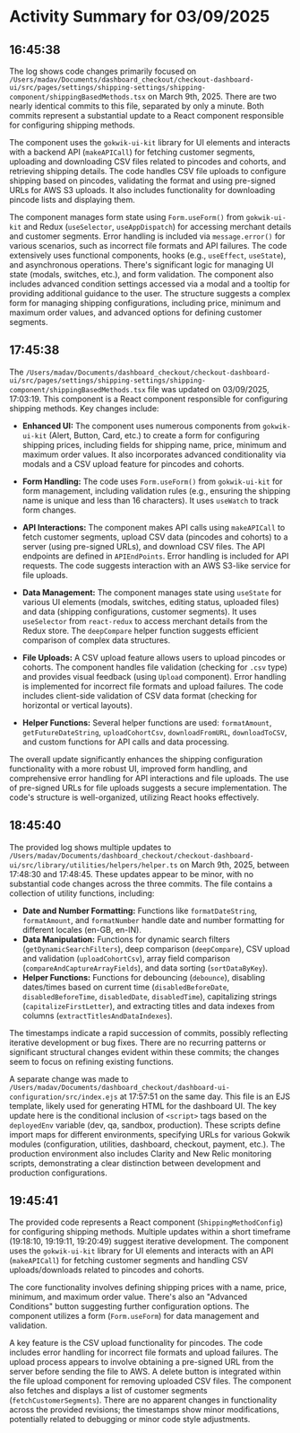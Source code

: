# Activity Summary for 03/09/2025

## 16:45:38
The log shows code changes primarily focused on `/Users/madav/Documents/dashboard_checkout/checkout-dashboard-ui/src/pages/settings/shipping-settings/shipping-component/shippingBasedMethods.tsx`  on March 9th, 2025.  There are two nearly identical commits to this file, separated by only a minute.  Both commits represent a substantial update to a React component responsible for configuring shipping methods.

The component uses the `gokwik-ui-kit` library for UI elements and interacts with a backend API (`makeAPICall`) for fetching customer segments, uploading and downloading CSV files related to pincodes and cohorts, and retrieving shipping details.  The code handles CSV file uploads to configure shipping based on pincodes, validating the format and using pre-signed URLs for AWS S3 uploads.  It also includes functionality for downloading pincode lists and displaying them.

The component manages form state using `Form.useForm()` from `gokwik-ui-kit` and Redux (`useSelector`, `useAppDispatch`) for accessing merchant details and customer segments.  Error handling is included via `message.error()` for various scenarios, such as incorrect file formats and API failures.  The code extensively uses functional components, hooks (e.g., `useEffect`, `useState`), and asynchronous operations.  There's significant logic for managing UI state (modals, switches, etc.), and form validation.  The component also includes advanced condition settings accessed via a modal and a tooltip for providing additional guidance to the user. The structure suggests a complex form for managing shipping configurations, including price, minimum and maximum order values, and advanced options for defining customer segments.


## 17:45:38
The `/Users/madav/Documents/dashboard_checkout/checkout-dashboard-ui/src/pages/settings/shipping-settings/shipping-component/shippingBasedMethods.tsx` file was updated on 03/09/2025, 17:03:19.  This component is a React component responsible for configuring shipping methods.  Key changes include:

* **Enhanced UI:** The component uses numerous components from `gokwik-ui-kit` (Alert, Button, Card, etc.) to create a form for configuring shipping prices, including fields for shipping name, price, minimum and maximum order values.  It also incorporates advanced conditionality via modals and a CSV upload feature for pincodes and cohorts.

* **Form Handling:** The code uses `Form.useForm()` from `gokwik-ui-kit` for form management, including validation rules (e.g., ensuring the shipping name is unique and less than 16 characters).  It uses `useWatch` to track form changes.

* **API Interactions:** The component makes API calls using `makeAPICall` to fetch customer segments, upload CSV data (pincodes and cohorts) to a server (using pre-signed URLs), and download CSV files. The API endpoints are defined in `APIEndPoints`.  Error handling is included for API requests.  The code suggests interaction with an AWS S3-like service for file uploads.

* **Data Management:**  The component manages state using `useState` for various UI elements (modals, switches, editing status, uploaded files) and data (shipping configurations, customer segments).  It uses `useSelector` from `react-redux` to access merchant details from the Redux store.  The `deepCompare` helper function suggests efficient comparison of complex data structures.

* **File Uploads:**  A CSV upload feature allows users to upload pincodes or cohorts.  The component handles file validation (checking for `.csv` type) and provides visual feedback (using `Upload` component).  Error handling is implemented for incorrect file formats and upload failures.  The code includes client-side validation of CSV data format (checking for horizontal or vertical layouts).

* **Helper Functions:** Several helper functions are used: `formatAmount`, `getFutureDateString`, `uploadCohortCsv`, `downloadFromURL`, `downloadToCSV`, and custom functions for API calls and data processing.


The overall update significantly enhances the shipping configuration functionality with a more robust UI, improved form handling, and comprehensive error handling for API interactions and file uploads.  The use of pre-signed URLs for file uploads suggests a secure implementation. The code's structure is well-organized, utilizing React hooks effectively.


## 18:45:40
The provided log shows multiple updates to `/Users/madav/Documents/dashboard_checkout/checkout-dashboard-ui/src/library/utilities/helpers/helper.ts` on March 9th, 2025, between 17:48:30 and 17:48:45.  These updates appear to be minor, with no substantial code changes across the three commits. The file contains a collection of utility functions, including:

* **Date and Number Formatting:** Functions like `formatDateString`, `formatAmount`, and `formatNumber` handle date and number formatting for different locales (en-GB, en-IN).
* **Data Manipulation:** Functions for dynamic search filters (`getDynamicSearchFilters`), deep comparison (`deepCompare`), CSV upload and validation (`uploadCohortCsv`), array field comparison (`compareAndCaptureArrayFields`), and data sorting (`sortDataByKey`).
* **Helper Functions:**  Functions for debouncing (`debounce`), disabling dates/times based on current time (`disabledBeforeDate`, `disabledBeforeTime`, `disabledDate`, `disabledTime`), capitalizing strings (`capitalizeFirstLetter`), and extracting titles and data indexes from columns (`extractTitlesAndDataIndexes`).

The timestamps indicate a rapid succession of commits, possibly reflecting iterative development or bug fixes. There are no recurring patterns or significant structural changes evident within these commits; the changes seem to focus on refining existing functions.


A separate change was made to `/Users/madav/Documents/dashboard_checkout/dashboard-ui-configuration/src/index.ejs` at 17:57:51 on the same day. This file is an EJS template, likely used for generating HTML for the dashboard UI. The key update here is the conditional inclusion of `<script>` tags based on the `deployedEnv` variable (dev, qa, sandbox, production).  These scripts define import maps for different environments, specifying URLs for various Gokwik modules (configuration, utilities, dashboard, checkout, payment, etc.).  The production environment also includes Clarity and New Relic monitoring scripts, demonstrating a clear distinction between development and production configurations.


## 19:45:41
The provided code represents a React component (`ShippingMethodConfig`) for configuring shipping methods.  Multiple updates within a short timeframe (19:18:10, 19:19:11, 19:20:49) suggest iterative development. The component uses the `gokwik-ui-kit` library for UI elements and interacts with an API (`makeAPICall`) for fetching customer segments and handling CSV uploads/downloads related to pincodes and cohorts.

The core functionality involves defining shipping prices with a name, price, minimum, and maximum order value.  There's also an "Advanced Conditions" button suggesting further configuration options. The component utilizes a form (`Form.useForm`) for data management and validation.

A key feature is the CSV upload functionality for pincodes. The code includes error handling for incorrect file formats and upload failures.  The upload process appears to involve obtaining a pre-signed URL from the server before sending the file to AWS.  A delete button is integrated within the file upload component for removing uploaded CSV files.  The component also fetches and displays a list of customer segments (`fetchCustomerSegments`). There are no apparent changes in functionality across the provided revisions; the timestamps show minor modifications, potentially related to debugging or minor code style adjustments.
